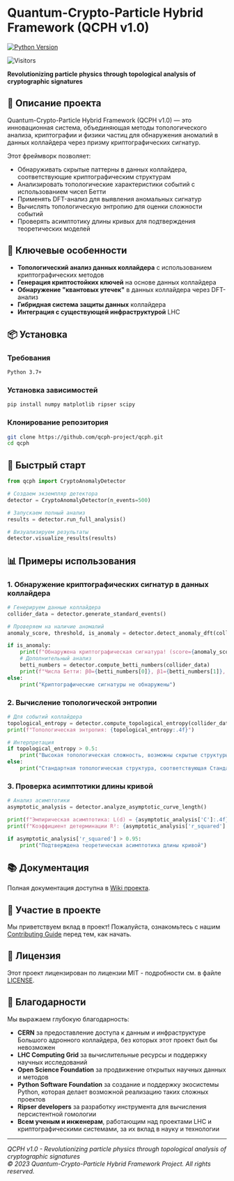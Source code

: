 # Quantum-Crypto-Particle Hybrid Framework (QCPH v1.0)

[![Python Version](https://img.shields.io/badge/Python-3.7%2B-blue?logo=python)](https://python.org)

![Visitors](https://api.visitorbadge.io/api/visitors?path=https%3A%2F%2Fgithub.com%2Fqcph-project%2Fqcph&label=Visitors&countColor=%23263759)

**Revolutionizing particle physics through topological analysis of cryptographic signatures**

## 📌 Описание проекта

Quantum-Crypto-Particle Hybrid Framework (QCPH v1.0) — это инновационная система, объединяющая методы топологического анализа, криптографии и физики частиц для обнаружения аномалий в данных коллайдера через призму криптографических сигнатур.

Этот фреймворк позволяет:
- Обнаруживать скрытые паттерны в данных коллайдера, соответствующие криптографическим структурам
- Анализировать топологические характеристики событий с использованием чисел Бетти
- Применять DFT-анализ для выявления аномальных сигнатур
- Вычислять топологическую энтропию для оценки сложности событий
- Проверять асимптотику длины кривых для подтверждения теоретических моделей

## 🌟 Ключевые особенности

- **Топологический анализ данных коллайдера** с использованием криптографических методов
- **Генерация криптостойких ключей** на основе данных коллайдера
- **Обнаружение "квантовых утечек"** в данных коллайдера через DFT-анализ
- **Гибридная система защиты данных** коллайдера
- **Интеграция с существующей инфраструктурой** LHC

## 📦 Установка

### Требования
```bash
Python 3.7+
```

### Установка зависимостей
```bash
pip install numpy matplotlib ripser scipy
```

### Клонирование репозитория
```bash
git clone https://github.com/qcph-project/qcph.git
cd qcph
```

## 🚀 Быстрый старт

```python
from qcph import CryptoAnomalyDetector

# Создаем экземпляр детектора
detector = CryptoAnomalyDetector(n_events=500)

# Запускаем полный анализ
results = detector.run_full_analysis()

# Визуализируем результаты
detector.visualize_results(results)
```

## 📊 Примеры использования

### 1. Обнаружение криптографических сигнатур в данных коллайдера
```python
# Генерируем данные коллайдера
collider_data = detector.generate_standard_events()

# Проверяем на наличие аномалий
anomaly_score, threshold, is_anomaly = detector.detect_anomaly_dft(collider_data)

if is_anomaly:
    print(f"Обнаружена криптографическая сигнатура! (score={anomaly_score:.4f} > threshold={threshold:.4f})")
    # Дополнительный анализ
    betti_numbers = detector.compute_betti_numbers(collider_data)
    print(f"Числа Бетти: β0={betti_numbers[0]}, β1={betti_numbers[1]}, β2={betti_numbers[2]}")
else:
    print("Криптографические сигнатуры не обнаружены")
```

### 2. Вычисление топологической энтропии
```python
# Для событий коллайдера
topological_entropy = detector.compute_topological_entropy(collider_data)
print(f"Топологическая энтропия: {topological_entropy:.4f}")

# Интерпретация
if topological_entropy > 0.5:
    print("Высокая топологическая сложность, возможны скрытые структуры")
else:
    print("Стандартная топологическая структура, соответствующая Стандартной модели")
```

### 3. Проверка асимптотики длины кривой
```python
# Анализ асимптотики
asymptotic_analysis = detector.analyze_asymptotic_curve_length()

print(f"Эмпирическая асимптотика: L(d) = {asymptotic_analysis['C']:.4f} * ln(d) + {asymptotic_analysis['intercept']:.4f}")
print(f"Коэффициент детерминации R²: {asymptotic_analysis['r_squared']:.4f}")

if asymptotic_analysis['r_squared'] > 0.95:
    print("Подтверждена теоретическая асимптотика длины кривой")
```

## 📚 Документация

Полная документация доступна в [Wiki проекта](https://github.com/qcph-project/qcph/wiki).

## 🤝 Участие в проекте

Мы приветствуем вклад в проект! Пожалуйста, ознакомьтесь с нашим [Contributing Guide](CONTRIBUTING.md) перед тем, как начать.

## 📄 Лицензия

Этот проект лицензирован по лицензии MIT - подробности см. в файле [LICENSE](LICENSE).

## 🙏 Благодарности

Мы выражаем глубокую благодарность:

- **CERN** за предоставление доступа к данным и инфраструктуре Большого адронного коллайдера, без которых этот проект был бы невозможен
- **LHC Computing Grid** за вычислительные ресурсы и поддержку научных исследований
- **Open Science Foundation** за продвижение открытых научных данных и методов
- **Python Software Foundation** за создание и поддержку экосистемы Python, которая делает возможной реализацию таких сложных проектов
- **Ripser developers** за разработку инструмента для вычисления персистентной гомологии
- **Всем ученым и инженерам**, работающим над проектами LHC и криптографическими системами, за их вклад в науку и технологии

---

*QCPH v1.0 - Revolutionizing particle physics through topological analysis of cryptographic signatures*  
*© 2023 Quantum-Crypto-Particle Hybrid Framework Project. All rights reserved.*
